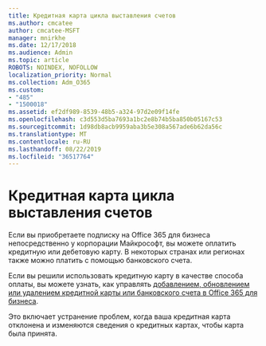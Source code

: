 ```yaml
---
title: Кредитная карта цикла выставления счетов
ms.author: cmcatee
author: cmcatee-MSFT
manager: mnirkhe
ms.date: 12/17/2018
ms.audience: Admin
ms.topic: article
ROBOTS: NOINDEX, NOFOLLOW
localization_priority: Normal
ms.collection: Adm_O365
ms.custom:
- "485"
- "1500018"
ms.assetid: ef2df989-8539-48b5-a324-97d2e09f14fe
ms.openlocfilehash: c3d553d5ba7693a1bc2e8b74b5ba850b05167c53
ms.sourcegitcommit: 1d98db8acb9959aba3b5e308a567ade6b62da56c
ms.translationtype: MT
ms.contentlocale: ru-RU
ms.lasthandoff: 08/22/2019
ms.locfileid: "36517764"
---
```

# <a name="billing-cycle-credit-card"></a>Кредитная карта цикла выставления счетов

Если вы приобретаете подписку на Office 365 для бизнеса непосредственно у корпорации Майкрософт, вы можете оплатить кредитную или дебетовую карту. В некоторых странах или регионах также можно платить с помощью банковского счета.
  
Если вы решили использовать кредитную карту в качестве способа оплаты, вы можете узнать, как управлять [добавлением, обновлением или удалением кредитной карты или банковского счета в Office 365 для бизнеса](https://docs.microsoft.com/office365/admin/subscriptions-and-billing/add-update-or-remove-credit-card-or-bank-account).
  
Это включает устранение проблем, когда ваша кредитная карта отклонена и изменяются сведения о кредитных картах, чтобы карта была принята.